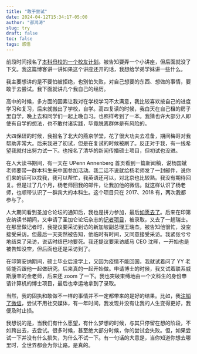```yaml
---
title: "敢于尝试"
date: 2024-04-12T15:34:17-05:00
author: "郝鸿涛"
slug: try
draft: false
toc: false
tags: 感悟
---
```

前段时间报名了[本科母校的一个校友计划](https://xyh.hebtu.edu.cn/a/2023/12/22/9E6C602772BF430E95687D02CE09EBDE.html)。被告知要弄一个小讲座，但后面就没了下文。我这篇博客讲一讲如果这个讲座还开的话，我想给学弟学妹讲一些什么。

我主要想讲的是不要怕被拒绝，也别怕失败，对自己想要的东西、想做的事情，要敢于去尝试。我下面就讲几个我自己的经历。

高中的时候，多方面的因素让我对在学校学习不太满意，我比较喜欢按自己的进度学习和复习，后来就搬出了学校，自学。高四复读的时候，我白天在自己租的房子里自学，晚上去和同学们一起上晚自习。也照样考到了一本。我猜也许大部分人即使有自学的想法，也不敢付诸实践，毕竟脱离群体是有风险的。

大四保研的时候，我报名了北大的燕京学堂，花了很大功夫去准备，期间梅哥对我帮助非常大。后来我进了初试，但是在复试的时候被刷了。反正对于我，有一线希望我就付出努力试一下。也报名了清华的新闻传播硕士项目，但初试也没进。

在人大读书期间，有一天在 UPenn Annenberg 首页看到一篇新闻稿，说杨国斌老师要带一群本科生来中国参加活动。我二话不说就给杨老师发了一封邮件，说你们来的话可以找我，我可以帮忙，我英语还可以，对北京也比较熟。我没有期待回复。但是过了几个月，杨老师回我的邮件，让我加他的微信。就这样认识了杨老师，也顺带认识了一群宾大的本科生。这个项目只在 2017、2018 有，两次我都参与了。

人大期间看到圣加仑论坛的通知后，我也是拼力参加，最后[如愿去了](https://hongtaoh.com/cn/2020/01/17/sgs/)。后来在印第安纳读书期间，又申请了圣加仑论坛杂志的[记者项目](https://hongtaoh.com/cn/2022/01/02/sgs-mgz/)，被录取，又去了一趟瑞士。在那里做记者时，我提议要采访到访的新加坡副总理王瑞杰，被告知他很忙，没空接受采访。但最后一天突然被告知，他临时有时间，又同意接受采访。我紧张兮兮地结束了采访，说话时结巴地要死。我还提议要采访威马 CEO 沈晖，一开始也是被告知没空，但后面也还是采访到了。

在印第安纳期间，硕士毕业后没学上，又因为疫情不能回国，我就试着问了 YY 老师能否跟他一起做研究。后来真的一起开始做。申请博士的时候，我又试着联系威斯康辛的金老师，后来还 zoom 了一下。我也突破束缚地由一个文科生的身份申请计算机的博士项目，最后也幸运地拿到了录取。

当然，我的固执和敢做不一样的事情并不一定都带来的是好的结果。比如，我[注销了微信](https://hongtaoh.com/cn/2021/12/05/wechat/)，尝试不用社交媒体，有一年时间，我发现并没有让我的人生变得更好，我便及时止损。

我想说的是，当我们有什么愿望，有什么梦想的时候，与其只停留在想的阶段，不如跨出去，去尝试。很多时候，甚至绝大部分时候，你的尝试会失败。但，如果尝试一下并没有什么损失，为什么不试一下。有一句话的大意是，当你知道你想去哪里时，全世界都会为你让路。是真的。


